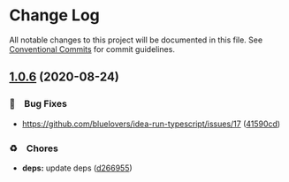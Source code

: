 # Change Log

All notable changes to this project will be documented in this file.
See [Conventional Commits](https://conventionalcommits.org) for commit guidelines.

## [1.0.6](https://github.com/bluelovers/ws-esm-ts-node/compare/esm-ts-node@1.0.5...esm-ts-node@1.0.6) (2020-08-24)


### 🐛　Bug Fixes

* https://github.com/bluelovers/idea-run-typescript/issues/17 ([41590cd](https://github.com/bluelovers/ws-esm-ts-node/commit/41590cdeebcb20b1b55c54140cfeb042bd6abb39))


### ♻️　Chores

* **deps:** update deps ([d266955](https://github.com/bluelovers/ws-esm-ts-node/commit/d2669552123e583eca8d15cb8737216873324b7a))
